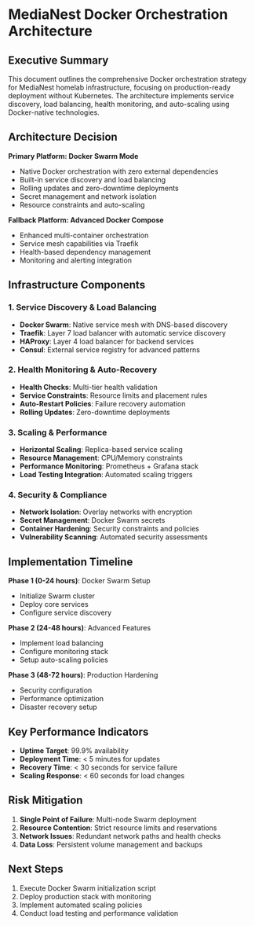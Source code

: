 # MediaNest Docker Orchestration Architecture

## Executive Summary

This document outlines the comprehensive Docker orchestration strategy for MediaNest homelab infrastructure, focusing on production-ready deployment without Kubernetes. The architecture implements service discovery, load balancing, health monitoring, and auto-scaling using Docker-native technologies.

## Architecture Decision

**Primary Platform: Docker Swarm Mode**
- Native Docker orchestration with zero external dependencies
- Built-in service discovery and load balancing
- Rolling updates and zero-downtime deployments
- Secret management and network isolation
- Resource constraints and auto-scaling

**Fallback Platform: Advanced Docker Compose**
- Enhanced multi-container orchestration
- Service mesh capabilities via Traefik
- Health-based dependency management
- Monitoring and alerting integration

## Infrastructure Components

### 1. Service Discovery & Load Balancing
- **Docker Swarm**: Native service mesh with DNS-based discovery
- **Traefik**: Layer 7 load balancer with automatic service discovery
- **HAProxy**: Layer 4 load balancer for backend services
- **Consul**: External service registry for advanced patterns

### 2. Health Monitoring & Auto-Recovery
- **Health Checks**: Multi-tier health validation
- **Service Constraints**: Resource limits and placement rules
- **Auto-Restart Policies**: Failure recovery automation
- **Rolling Updates**: Zero-downtime deployments

### 3. Scaling & Performance
- **Horizontal Scaling**: Replica-based service scaling
- **Resource Management**: CPU/Memory constraints
- **Performance Monitoring**: Prometheus + Grafana stack
- **Load Testing Integration**: Automated scaling triggers

### 4. Security & Compliance
- **Network Isolation**: Overlay networks with encryption
- **Secret Management**: Docker Swarm secrets
- **Container Hardening**: Security constraints and policies
- **Vulnerability Scanning**: Automated security assessments

## Implementation Timeline

**Phase 1 (0-24 hours)**: Docker Swarm Setup
- Initialize Swarm cluster
- Deploy core services
- Configure service discovery

**Phase 2 (24-48 hours)**: Advanced Features
- Implement load balancing
- Configure monitoring stack
- Setup auto-scaling policies

**Phase 3 (48-72 hours)**: Production Hardening
- Security configuration
- Performance optimization
- Disaster recovery setup

## Key Performance Indicators

- **Uptime Target**: 99.9% availability
- **Deployment Time**: < 5 minutes for updates
- **Recovery Time**: < 30 seconds for service failure
- **Scaling Response**: < 60 seconds for load changes

## Risk Mitigation

1. **Single Point of Failure**: Multi-node Swarm deployment
2. **Resource Contention**: Strict resource limits and reservations
3. **Network Issues**: Redundant network paths and health checks
4. **Data Loss**: Persistent volume management and backups

## Next Steps

1. Execute Docker Swarm initialization script
2. Deploy production stack with monitoring
3. Implement automated scaling policies
4. Conduct load testing and performance validation